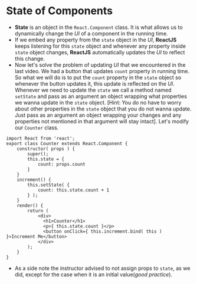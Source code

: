 # State of Components
* **State** is an object in the ` React.Component ` class. It is what allows us to dynamically change the *UI* of a component in the running time.
* If we embed any property from the ` state ` object in the *UI*, **ReactJS** keeps listening for this ` state ` object and whenever any property inside ` state ` object changes, **ReactJS** automatically updates the *UI* to reflect this change.
* Now let's solve the problem of updating *UI* that we encountered in the last video. We had a button that updates ` count ` property in running time. So what we will do is to put the ` count ` property in the ` state ` object so whenever the button updates it, this update is reflected on the *UI*. Whenever we need to update the ` state ` we call a method named ` setState ` and pass as an argument an object wrapping what properties we wanna update in the ` state ` object. [Hint: You do no have to worry about other properties in the ` state ` object that you do not wanna update. Just pass as an argument an object wrapping your changes and any properties not mentioned in that argument will stay intact]. Let's modify our ` Counter ` class.
```
import React from 'react';
export class Counter extends React.Component {
    constructor( props ) {
        super();
        this.state = {
            count: props.count
        }
    }
    increment() {
        this.setState( {
            count: this.state.count + 1
        } );
    }
    render() {
        return (
            <div>
              <h1>Counter</h1>
              <p>{ this.state.count }</p>
              <button onClick={ this.increment.bind( this ) }>Increment Me</button>
            </div>
        );
    }
}
```
* As a side note the instructor advised to not assign props to ` state `, as we did, except for the case when it is an initial value(*good practice*). 
